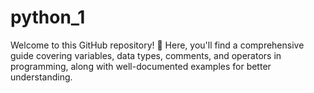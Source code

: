 # python_1
Welcome to this GitHub repository! 🚀 Here, you'll find a comprehensive guide covering variables, data types, comments, and operators in programming, along with well-documented examples for better understanding. 
